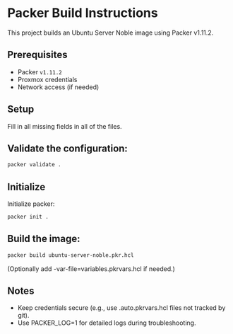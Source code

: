 # Packer Build Instructions

This project builds an Ubuntu Server Noble image using Packer v1.11.2.

## Prerequisites

* Packer `v1.11.2`
* Proxmox credentials
* Network access (if needed)
  
## Setup

Fill in all missing fields in all of the files.

## Validate the configuration:
```bash
packer validate .
```

## Initialize
Initialize packer:
```bash
packer init .
```
## Build the image:
```bash
packer build ubuntu-server-noble.pkr.hcl
```
(Optionally add -var-file=variables.pkrvars.hcl if needed.)

## Notes

* Keep credentials secure (e.g., use .auto.pkrvars.hcl files not tracked by git).
* Use PACKER_LOG=1 for detailed logs during troubleshooting.
